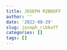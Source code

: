 ```yaml
---
title: JOSEPH RIBKOFF
author: ''
date: '2022-08-29'
slug: joseph_ribkoff
categories: []
tags: []
---
```

